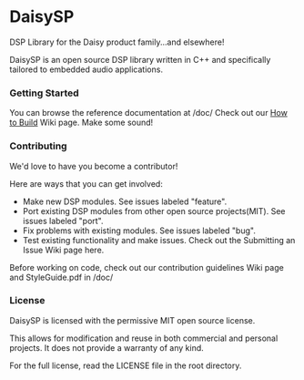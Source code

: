 # DaisySP
DSP Library for the Daisy product family...and elsewhere!

DaisySP is an open source DSP library written in C++ and specifically tailored to embedded audio applications. 
 
### Getting Started
You can browse the reference documentation at /doc/
Check out our [How to Build](https://github.com/andrewikenberry/DaisySP/wiki/How-to-Build) Wiki page. 
Make some sound!

### Contributing
We'd love to have you become a contributor!

Here are ways that you can get involved:
- Make new DSP modules. See issues labeled "feature".
- Port existing DSP modules from other open source projects(MIT). See issues labeled "port".
- Fix problems with existing modules. See issues labeled "bug".
- Test existing functionality and make issues. Check out the Submitting an Issue Wiki page here. 

Before working on code, check out our contribution guidelines Wiki page and StyleGuide.pdf in /doc/

### License
DaisySP is licensed with the permissive MIT open source license. 

This allows for modification and reuse in both commercial and personal projects. 
It does not provide a warranty of any kind. 

For the full license, read the LICENSE file in the root directory. 
